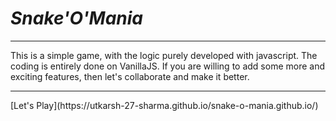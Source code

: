 <h1><i>Snake'O'Mania</i></h1>
<hr>
This is a simple game, with the logic purely developed with javascript. The coding is entirely done on VanillaJS.
If you are willing to add some more and exciting features, then let's collaborate and make it better.

<hr>
[Let's Play](https://utkarsh-27-sharma.github.io/snake-o-mania.github.io/)

